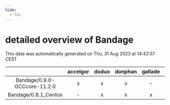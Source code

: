```yaml
---
hide:
  - toc
---
```


detailed overview of Bandage
============================


This data was automatically generated on Thu, 31 Aug 2023 at 14:42:57 CEST  

| |accelgor|doduo|donphan|gallade|joltik|skitty|swalot|victini|
| :---: | :---: | :---: | :---: | :---: | :---: | :---: | :---: | :---: |
|Bandage/0.9.0-GCCcore-11.2.0|x|x|x|-|x|x|x|x|
|Bandage/0.8.1_Centos|-|x|x|x|x|x|x|x|
